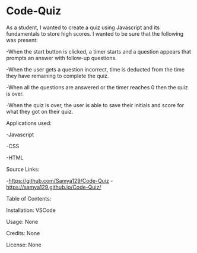 # Code-Quiz

  As a student, I wanted to create a quiz using Javascript and its fundamentals to store high scores. I wanted to be sure that the following was present:

  -When the start button is clicked, a timer starts and a question appears that prompts an answer with follow-up questions. 
  
  -When the user gets a question incorrect, time is deducted from the time they have remaining to complete the quiz. 
  
  -When all the questions are answered or the timer reaches 0 then the quiz is over. 
  
  -When the quiz is over, the user is able to save their initials and score for what they got on their quiz.

Applications used:

  -Javascript
  
  -CSS
  
  -HTML

Source Links:

  -https://github.com/Samya129/Code-Quiz
  -https://samya129.github.io/Code-Quiz/

Table of Contents:

  Installation: VSCode
  
  Usage: None 
  
  Credits: None
  
  License: None
  
